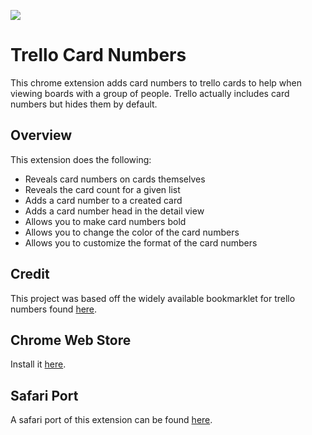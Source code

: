 [![](icon128.png)](https://chrome.google.com/webstore/detail/trello-card-numbers/kadpkdielickimifpinkknemjdipghaf)

# Trello Card Numbers
This chrome extension adds card numbers to trello cards to help when viewing boards with a group of people. Trello actually includes card numbers but hides them by default.

## Overview
This extension does the following:
- Reveals card numbers on cards themselves
- Reveals the card count for a given list
- Adds a card number to a created card
- Adds a card number head in the detail view
- Allows you to make card numbers bold
- Allows you to change the color of the card numbers
- Allows you to customize the format of the card numbers

## Credit
This project was based off the widely available bookmarklet for trello numbers found [here](http://goo.gl/yKfjV).

## Chrome Web Store
Install it [here](https://chrome.google.com/webstore/detail/trello-card-numbers/kadpkdielickimifpinkknemjdipghaf?hl=en&gl=US).

## Safari Port 
A safari port of this extension can be found [here](https://github.com/fourpi/trello-card-numbers-safari).